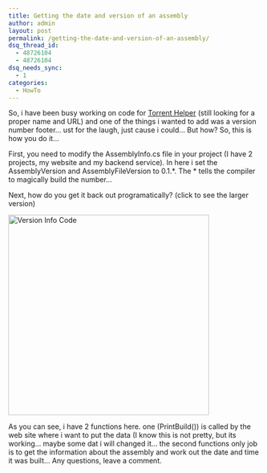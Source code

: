 ```yaml
---
title: Getting the date and version of an assembly
author: admin
layout: post
permalink: /getting-the-date-and-version-of-an-assembly/
dsq_thread_id:
  - 48726104
  - 48726104
dsq_needs_sync:
  - 1
categories:
  - HowTo
---
```

So, i have been busy working on code for [Torrent Helper][1] (still looking for a proper name and URL) and one of the things i wanted to add was a version number footer&#8230; ust for the laugh, just cause i could&#8230; But how? So, this is how you do it&#8230;

First, you need to modify the AssemblyInfo.cs file in your project (I have 2 projects, my website and my backend service). In here i set the AssemblyVersion and AssemblyFileVersion to 0.1.\*. The \* tells the compiler to magically build the number&#8230;

Next, how do you get it back out programatically? (click to see the larger version)

[<img src="http://images.lotas-smartman.net/image.ashx?id=3fb7bd06-a325-446f-8cdd-d76761be6299" alt="Version Info Code" width="400" />][2]

As you can see, i have 2 functions here. one (PrintBuild()) is called by the web site where i want to put the data (I know this is not pretty, but its working&#8230; maybe some dat i will changed it&#8230; the second functions only job is to get the information about the assembly and work out the date and time it was built&#8230; Any questions, leave a comment.

 [1]: http://torrents.lotas-smartman.net
 [2]: http://images.lotas-smartman.net/image.ashx?id=3fb7bd06-a325-446f-8cdd-d76761be6299